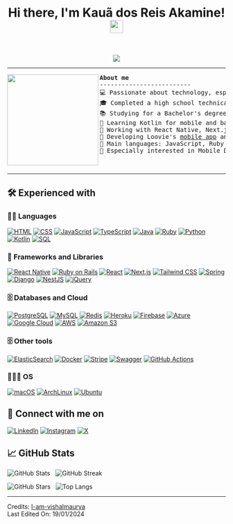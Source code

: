 <h1 align="center">
Hi there, I'm Kauã dos Reis Akamine!
  <img src="https://media.giphy.com/media/hvRJCLFzcasrR4ia7z/giphy.gif" width="30"></h1>
<br/>

<!-- Typing SVG by DenverCoder1 - https://github.com/DenverCoder1/readme-typing-svg -->
<p align="center">
  <a href="https://github.com/DenverCoder1/readme-typing-svg"><img src="https://readme-typing-svg.herokuapp.com?lines=Mobile+Developer;Software+Engineering+Student;Trying+to+do+better&center=true&width=380&height=45"></a>
</p>


<hr>
<img align="left" src="https://i.pinimg.com/originals/70/37/d4/7037d478852af21357f038fac2d2e9f6.gif" height="210" />

<pre>
<strong>About me</strong>
-------------------------
💻 Passionate about technology, especially software development
🎓 Completed a high school technical course in Systems Development at Etec Adolpho Berezin
📚 Studying for a Bachelor's degree in Software Engineering at UNINTER
📝 Learning Kotlin for mobile and backend development
🚩 Working with React Native, Next.js and Ruby on Rails as a Fullstack Developer
🔭 Developing Loovie's <a href="https://github.com/kauadrar/loovie-mobile">mobile app</a> and <a href="https://github.com/kauadrar/loovie-api">API</a>
🌟 Main languages: JavaScript, Ruby and Java
💖 Especially interested in Mobile Development
</pre>
&nbsp;
<hr>


## 🛠️ Experienced with

### 👨‍💻 Languages

<p>
    <a href="https://github.com/search?q=user%3Akauadrar+language%3Ahtml"><img alt="HTML" src="https://img.shields.io/badge/HTML%20-%23E34F26.svg?style=for-the-badge&logo=html5&logoColor=white"></a>
    <a href="https://github.com/search?q=user%3Akauadrar+language%3Acss"><img alt="CSS" src="https://img.shields.io/badge/CSS%20-%231572B6.svg?style=for-the-badge&logo=css3&logoColor=white"></a>
    <a href="https://github.com/search?q=user%3Akauadrar+language%3Ajavascript"><img alt="JavaScript" src="https://img.shields.io/badge/JavaScript%20-%23F7DF1E.svg?style=for-the-badge&logo=javascript&logoColor=black"></a>
    <a href="https://github.com/search?q=user%3Akauadrar+language%3Atypescript"><img alt="TypeScript" src="https://img.shields.io/badge/TypeScript-007ACC.svg?style=for-the-badge&logo=typescript&logoColor=white"></a>
    <a href="https://github.com/search?q=user%3Akauadrar+language%3Ajava"><img alt="Java" src="https://img.shields.io/badge/Java-%23ED8B00.svg?style=for-the-badge&logo=openjdk&logoColor=white"></a>
    <a href="https://github.com/search?q=user%3Akauadrar+language%3Aruby"><img alt="Ruby" src="https://img.shields.io/badge/Ruby-CC342D.svg?style=for-the-badge&logo=ruby&logoColor=white"></a>
    <a href="https://github.com/search?q=user%3Akauadrar+language%3Apython"><img alt="Python" src="https://img.shields.io/badge/Python%20-%2314354C.svg?style=for-the-badge&logo=python&logoColor=white"></a>
    <a href="https://github.com/search?q=user%3Akauadrar+language%kotlin"><img alt="Kotlin" src="https://img.shields.io/badge/Kotlin-0095D5.svg?style=for-the-badge&logo=kotlin&logoColor=white"></a>
    <a href="https://github.com/search?q=user%3Akauadrar+is%3Arepo+language%3Asql"><img alt="SQL" src="https://img.shields.io/badge/SQL%20-%23025E8C.svg?style=for-the-badge&logo=amazon-dynamodb&logoColor=white"></a>

### 🧰 Frameworks and Libraries

<p>
    <a href="#"><img alt="React Native" src="https://img.shields.io/badge/React_Native-20232A.svg?style=for-the-badge&logo=react&logoColor=61DAFB"></a>
    <a href="#"><img alt="Ruby on Rails" src="https://img.shields.io/badge/Ruby_on_Rails-%23CC0000.svg?style=for-the-badge&logo=ruby-on-rails&logoColor=white"></a>
    <a href="#"><img alt="React" src="https://img.shields.io/badge/React-20232A.svg?style=for-the-badge&logo=react&logoColor=61DAFB"></a>
    <a href="#"><img alt="Next.js" src="https://img.shields.io/badge/Next.js-black?style=for-the-badge&logo=next.js&logoColor=white"></a>
    <a href="#"><img alt="Tailwind CSS" src="https://img.shields.io/badge/Tailwind_CSS-%2338B2AC.svg?style=for-the-badge&logo=tailwind-css&logoColor=white"></a>
    <a href="#"><img alt="Spring" src="https://img.shields.io/badge/Spring-%236DB33F.svg?style=for-the-badge&logo=spring&logoColor=white"></a>
    <a href="#"><img alt="Django" src="https://img.shields.io/badge/Django-092E20?style=for-the-badge&logo=django&logoColor=white"></a>
    <a href="#"><img alt="NestJS" src="https://img.shields.io/badge/nestjs-%23E0234E.svg?style=for-the-badge&logo=nestjs&logoColor=white"></a>
    <a href="#"><img alt="jQuery" src="https://img.shields.io/badge/jquery-%230769AD.svg?style=for-the-badge&logo=jquery&logoColor=white"></a>

</p>

### 🗄️ Databases and Cloud

<p>
    <a href="#"><img alt="PostgreSQL" src="https://img.shields.io/badge/PostgreSQL-000?style=for-the-badge&logo=postgresql"></a>
    <a href="#"><img alt="MySQL" src="https://img.shields.io/badge/MySQL-00000F?style=for-the-badge&logo=mysql&logoColor=white"></a>
    <a href="#"><img alt="Redis" src="https://img.shields.io/badge/redis-%23DD0031.svg?style=for-the-badge&logo=redis&logoColor=white"></a>
    <a href="#"><img alt="Heroku" src="https://img.shields.io/badge/Heroku%20-%23430098.svg?style=for-the-badge&logo=heroku&logoColor=white"></a>
    <a href="#"><img alt="Firebase" src="https://img.shields.io/badge/firebase-a08021?style=for-the-badge&logo=firebase&logoColor=ffcd34"></a>
    <a href="#"><img alt="Azure" src="https://img.shields.io/badge/azure-%230072C6.svg?style=for-the-badge&logo=microsoftazure&logoColor=white"></a>
    <a href="#"><img alt="Google Cloud" src="https://img.shields.io/badge/Google_Cloud-%234285F4.svg?style=for-the-badge&logo=google-cloud&logoColor=white"></a>
    <a href="#"><img alt="AWS" src="https://img.shields.io/badge/AWS-%23FF9900.svg?style=for-the-badge&logo=amazon-aws&logoColor=white"></a>
    <a href="#"><img alt="Amazon S3" src="https://img.shields.io/badge/Amazon%20S3-FF9900?style=for-the-badge&logo=amazons3&logoColor=white"></a>
</p>

### 🗄️ Other tools

<p>
    <a href="#"><img alt="ElasticSearch" src="https://img.shields.io/badge/-ElasticSearch-005571?style=for-the-badge&logo=elasticsearch"></a>
    <a href="#"><img alt="Docker" src="https://img.shields.io/badge/docker-%230db7ed.svg?style=for-the-badge&logo=docker&logoColor=white"></a>
    <a href="#"><img alt="Stripe" src="https://img.shields.io/badge/Stripe-5469d4?style=for-the-badge&logo=stripe&logoColor=ffffff"></a>
    <a href="#"><img alt="Swagger" src="https://img.shields.io/badge/-Swagger-%23Clojure?style=for-the-badge&logo=swagger&logoColor=white"></a>
    <a href="#"><img alt="GitHub Actions" src="https://img.shields.io/badge/github%20actions-%232671E5.svg?style=for-the-badge&logo=githubactions&logoColor=white"></a>
</p>

### 👨🏽‍💻 OS
<p>
    <a href="#"><img alt="macOS" src="https://img.shields.io/badge/mac%20os-000000?style=for-the-badge&logo=macos&logoColor=F0F0F0"></a>
    <a href="#"><img alt="ArchLinux" src="https://img.shields.io/badge/Arch%20Linux-1793D1?logo=arch-linux&logoColor=fff&style=for-the-badge"></a>
    <a href="#"><img alt="Ubuntu" src="https://img.shields.io/badge/Ubuntu-E95420?style=for-the-badge&logo=ubuntu&logoColor=white"></a>
</p>

## 🔗 Connect with me on
<p>
    <a href="https://www.linkedin.com/in/kauadrar"><img alt="LinkedIn" src="https://img.shields.io/badge/LinkedIn-0077B5?style=for-the-badge&logo=linkedin&logoColor=white"></a>
    <a href="https://www.instagram.com/kauadrar"><img alt="Instagram" src="https://img.shields.io/badge/-Instagram-%23E4405F?style=for-the-badge&logo=instagram&logoColor=white"></a>
    <a href="https://www.x.com/kauadrar"><img alt="X" src="https://img.shields.io/badge/X-000?style=for-the-badge&logo=x"></a>
</p>



## 📈 GitHub Stats

<p>
<img alt="GitHub Stats" src="https://github-readme-stats.vercel.app/api?username=kauadrar&show_icons=true&theme=tokyonight" />
&nbsp;
<img alt="GitHub Streak" src="https://streak-stats.demolab.com?user=kauadrar&theme=tokyonight" />
</p>

<p>
<img alt="GitHub Stars" src="https://github-readme-stats.vercel.app/api?username=kauadrar&show_icons=true&locale=en&count_private=true&hide_rank=true&custom_title=My%20GitHub%20Stats&disable_animations=true&theme=tokyonight" />
&nbsp;
<img alt="Top Langs" src="https://github-readme-stats.vercel.app/api/top-langs/?username=kauadrar&langs_count=8&theme=tokyonight&layout=compact" />
</p>

------
Credits: [I-am-vishalmaurya](https://github.com/I-am-vishalmaurya)
<br/>
Last Edited On: 19/01/2024



